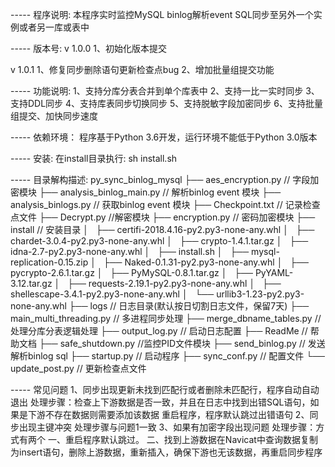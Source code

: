 ﻿-----  程序说明:
本程序实时监控MySQL binlog解析event SQL同步至另外一个实例或者另一库或表中

-----  版本号:
v 1.0.0
1、初始化版本提交

v 1.0.1
1、修复同步删除语句更新检查点bug
2、增加批量组提交功能

-----  功能说明:
1、支持分库分表合并到单个库表中
2、支持一比一实时同步
3、支持DDL同步
4、支持库表同步切换同步
5、支持脱敏字段加密同步
6、支持批量组提交、加快同步速度

-----  依赖环境：
程序基于Python 3.6开发，运行环境不能低于Python 3.0版本

-----  安装:
在install目录执行: sh install.sh

-----  目录解构描述:
py_sync_binlog_mysql
├── aes_encryption.py // 字段加密模块
├── analysis_binlog_main.py // 解析binlog event 模块
├── analysis_binlogs.py // 获取binlog event 模块
├── Checkpoint.txt // 记录检查点文件
├── Decrypt.py //解密模块
├── encryption.py // 密码加密模块
├── install // 安装目录
│   ├── certifi-2018.4.16-py2.py3-none-any.whl
│   ├── chardet-3.0.4-py2.py3-none-any.whl
│   ├── crypto-1.4.1.tar.gz
│   ├── idna-2.7-py2.py3-none-any.whl
│   ├── install.sh
│   ├── mysql-replication-0.15.zip
│   ├── Naked-0.1.31-py2.py3-none-any.whl
│   ├── pycrypto-2.6.1.tar.gz
│   ├── PyMySQL-0.8.1.tar.gz
│   ├── PyYAML-3.12.tar.gz
│   ├── requests-2.19.1-py2.py3-none-any.whl
│   ├── shellescape-3.4.1-py2.py3-none-any.whl
│   └── urllib3-1.23-py2.py3-none-any.whl
├── logs // 日志目录(默认按日切割日志文件，保留7天)
├── main_multi_threading.py // 多进程同步处理
├── merge_dbname_tables.py  //处理分库分表逻辑处理
├── output_log.py // 启动日志配置
├── ReadMe  // 帮助文档 
├── safe_shutdown.py //监控PID文件模块
├── send_binlog.py // 发送解析binlog sql
├── startup.py // 启动程序
├── sync_conf.py // 配置文件
└── update_post.py // 更新检查点文件

----- 常见问题
1、同步出现更新未找到匹配行或者删除未匹配行，程序自动自动退出
处理步骤：检查上下游数据是否一致，并且在日志中找到出错SQL语句，如果是下游不存在数据则需要添加该数据
重启程序，程序默认跳过出错语句
2、同步出现主键冲突
处理步骤与问题1一致
3、如果有加密字段出现问题
处理步骤：方式有两个
一、重启程序默认跳过。
二、找到上游数据在Navicat中查询数据复制为insert语句，删除上游数据，重新插入，确保下游也无该数据，再重启同步程序
